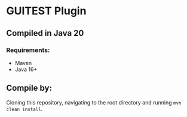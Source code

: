 # GUITEST Plugin

## Compiled in Java 20
### Requirements:
- Maven
- Java 16+


## Compile by:
Cloning this repository, navigating to the root directory and running `mvn clean install`.